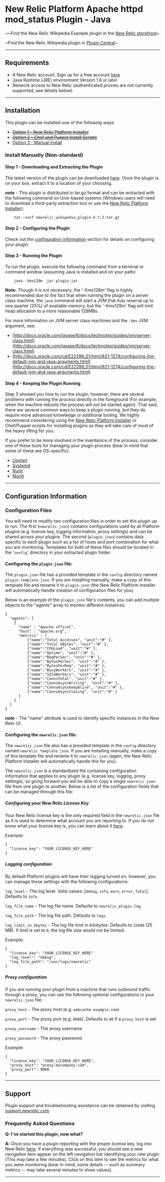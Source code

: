 # New Relic Platform Apache httpd mod_status Plugin - Java



~~Find the New Relic Wikipedia Example plugin in the [New Relic storefront](http://newrelic.com/plugins/new-relic-inc/8)~

~Find the New Relic Wikipedia plugin in [Plugin Central](https://rpm.newrelic.com/extensions/com.newrelic.examples.wikipedia)~

----


## Requirements

- A New Relic account. Sign up for a free account [here](http://newrelic.com)
- Java Runtime (JRE) environment Version 1.6 or later
- Network access to New Relic (authenticated proxies are not currently supported, see details below)

----

## Installation

This plugin can be installed one of the following ways:

* ~~[Option 1 - New Relic Platform Installer](#option-1--install-with-the-new-relic-platform-installer)~~
* ~~[Option 2 - Chef and Puppet Install Scripts](#option-2--install-via-chef-or-puppet)~~
* [Option 3 - Manual Install](#option-3--install-manually)

### Install Manually (Non-standard)

#### Step 1 - Downloading and Extracting the Plugin

The latest version of the plugin can be downloaded [here](???).  Once the plugin is on your box, extract it to a location of your choosing.

**note** - This plugin is distributed in tar.gz format and can be extracted with the following command on Unix-based systems (Windows users will need to download a third-party extraction tool or use the [New Relic Platform Installer](https://discuss.newrelic.com/t/getting-started-with-the-platform-installer/842)):

```
	tar -xvzf newrelic_wikipedia_plugin-X.Y.Z.tar.gz
```

#### Step 2 - Configuring the Plugin

Check out the [configuration information](#configuration-information) section for details on configuring your plugin. 

#### Step 3 - Running the Plugin

To run the plugin, execute the following command from a terminal or command window (assuming Java is installed and on your path):

```
	java -Xmx128m -jar plugin.jar
```

**Note:** Though it is not necessary, the '-Xmx128m' flag is highly recommended due to the fact that when running the plugin on a server class machine, the `java` command will start a JVM that may reserve up to one quarter (25%) of available memory, but the '-Xmx128m' flag will limit heap allocation to a more reasonable 128MBs.  

For more information on JVM server class machines and the `-Xmx` JVM argument, see: 

 - [http://docs.oracle.com/javase/6/docs/technotes/guides/vm/server-class.html](http://docs.oracle.com/javase/6/docs/technotes/guides/vm/server-class.html)
 - [http://docs.oracle.com/cd/E22289_01/html/821-1274/configuring-the-default-jvm-and-java-arguments.html](http://docs.oracle.com/cd/E22289_01/html/821-1274/configuring-the-default-jvm-and-java-arguments.html)
 
#### Step 4 - Keeping the Plugin Running

Step 3 showed you how to run the plugin; however, there are several problems with running the process directly in the foreground (For example, when the machine reboots the process will not be started again).  That said, there are several common ways to keep a plugin running, but they do require more advanced knowledge or additional tooling.  We highly recommend considering using the [New Relic Platform Installer](https://discuss.newrelic.com/t/getting-started-with-the-platform-installer/842) or Chef/Puppet scripts for installing plugins as they will take care of most of the heavy lifting for you.  

If you prefer to be more involved in the maintaince of the process, consider one of these tools for managing your plugin process (bear in mind that some of these are OS-specific):

- [Upstart](http://upstart.ubuntu.com/)
- [Systemd](http://www.freedesktop.org/wiki/Software/systemd/)
- [Runit](http://smarden.org/runit/)
- [Monit](http://mmonit.com/monit/)

----

## Configuration Information

### Configuration Files

You will need to modify two configuration files in order to set this plugin up to run.  The first (`newrelic.json`) contains configurations used by all Platform plugins (e.g. license key, logging information, proxy settings) and can be shared across your plugins.  The second (`plugin.json`) contains data specific to each plugin such as a list of hosts and port combination for what you are monitoring.  Templates for both of these files should be located in the '`config`' directory in your extracted plugin folder. 

#### Configuring the `plugin.json` file: 

The `plugin.json` file has a provided template in the `config` directory named `plugin.template.json`.  If you are installing manually, make a copy of this template file and rename it to `plugin.json` (the New Relic Platform Installer will automatically handle creation of configuration files for you).  

Below is an example of the `plugin.json` file's contents, you can add multiple objects to the "agents" array to monitor different instances:

```
{
  "agents": [
    {
      "name" : "Apache offical",
      "host" : "apache.org",
      "metrics" : [
          {"name":"Total Accesses", "unit":"#" },
          {"name":"Total kBytes", "unit":"#" },
          {"name":"CPULoad", "unit":"#" },
          {"name":"Uptime", "unit":"#" },
          {"name":"ReqPerSec", "unit":"#" },
          {"name":"BytesPerSec", "unit":"#" },
          {"name":"BytesPerReq", "unit":"#" },
          {"name":"BusyWorkers", "unit":"#" },
          {"name":"IdleWorkers", "unit":"#" },
          {"name":"ConnsTotal", "unit":"#" },
          {"name":"ConnsAsyncWriting", "unit":"#" },
          {"name":"ConnsAsyncKeepAlive", "unit":"#" },
          {"name":"ConnsAsyncClosing", "unit":"#" }
      ]
    }
  ]
}
```

**note** - The "name" attribute is used to identify specific instances in the New Relic UI. 

#### Configuring the `newrelic.json` file: 

The `newrelic.json` file also has a provided template in the `config` directory named `newrelic.template.json`.  If you are installing manually, make a copy of this template file and rename it to `newrelic.json` (again, the New Relic Platform Installer will automatically handle this for you).  

The `newrelic.json` is a standardized file containing configuration information that applies to any plugin (e.g. license key, logging, proxy settings), so going forward you will be able to copy a single `newrelic.json` file from one plugin to another.  Below is a list of the configuration fields that can be managed through this file:

##### Configuring your New Relic License Key

Your New Relic license key is the only required field in the `newrelic.json` file as it is used to determine what account you are reporting to.  If you do not know what your license key is, you can learn about it [here](https://newrelic.com/docs/subscriptions/license-key).

Example: 

```
{
  "license_key": "YOUR_LICENSE_KEY_HERE"
}
```

##### Logging configuration

By default Platform plugins will have their logging turned on; however, you can manage these settings with the following configurations:

`log_level` - The log level. Valid values: [`debug`, `info`, `warn`, `error`, `fatal`]. Defaults to `info`.

`log_file_name` - The log file name. Defaults to `newrelic_plugin.log`.

`log_file_path` - The log file path. Defaults to `logs`.

`log_limit_in_kbytes` - The log file limit in kilobytes. Defaults to `25600` (25 MB). If limit is set to `0`, the log file size would not be limited.

Example:

```
{
  "license_key": "YOUR_LICENSE_KEY_HERE"
  "log_level": "debug",
  "log_file_path": "/var/logs/newrelic"
}
```

##### Proxy configuration

If you are running your plugin from a machine that runs outbound traffic through a proxy, you can use the following optional configurations in your `newrelic.json` file:

`proxy_host` - The proxy host (e.g. `webcache.example.com`)

`proxy_port` - The proxy port (e.g. `8080`).  Defaults to `80` if a `proxy_host` is set

`proxy_username` - The proxy username

`proxy_password` - The proxy password

Example:

```
{
  "license_key": "YOUR_LICENSE_KEY_HERE",
  "proxy_host": "proxy.mycompany.com",
  "proxy_port": 9000
}
```

----

## Support

Plugin support and troubleshooting assistance can be obtained by visiting [support.newrelic.com](https://support.newrelic.com)

### Frequently Asked Questions

**Q: I've started this plugin, now what?**

**A:** Once you have a plugin reporting with the proper license key, log into New Relic [here](http://rpm.newrelic.com).  If everything was successful, you should see a new navigation item appear on the left navigation bar identifying your new plugin (This may take a few minutes).  Click on this item to see the metrics for what you were monitoring (bear in mind, some details -- such as summary metrics -- may take several minutes to show values).

----

